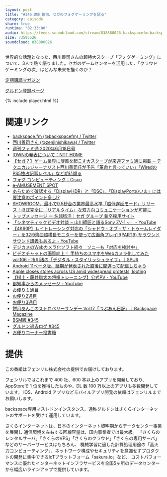 ```yaml
---
layout: post
title: "#345:西川善司、セガのフォグゲーミングを語る"
category: episode
share: true
runtime: "02:33:00"
audio: https://feeds.soundcloud.com/stream/838880026-backspacefm-backspacefm-345.mp3
size: 73595526
soundcloud: 838880026
---
```


世界的な話題となった、西川善司さんの超特大スクープ「フォグゲーミング」について、3人で熱く語りました。セガのゲームセンターを活用した、「クラウドゲーミングの次」はどんな未来を描くのか？

[定期購読マガジン](https://note.com/drikin/m/m55ec296b7655)

[グルドン登録ページ](https://mstdn.guru/invite/3WVHpSMr)

{% include player.html %}

# 関連リンク
* [backspace.fm (@backspacefm) / Twitter](https://twitter.com/backspacefm)
* [西川善司さん (@zenjinishikawa) / Twitter](https://twitter.com/zenjinishikawa)
* [週刊ファミ通 2020年6月18日号](https://www.amazon.co.jp/dp/B088FHBQKT?tag=backspacemazz-22&linkCode=ogi&th=1&psc=1)
* [IOWNの発表について：NTT HOME](https://www.ntt.co.jp/news2019/1905/190509b.html)
* [【セガ？】ゲーム業界に旋風を起こす大スクープが来週ファミ通に掲載 ─ テクニカルジャーナリスト西川善司氏が予告「革命と言っていい」「WiredのPS5独占記事レベル」など期待煽る](https://gamestalk.net/post-143741/)
* [フォグ コンピューティング｜Cisco](https://www.cisco.com/c/m/ja_jp/solutions/internet-of-things/iot-system-fog-computing.html)
* [e-AMUSEMENT SPOT](https://ja.wikipedia.org/wiki/E-AMUSEMENT_SPOT)
* [あらためて確認する「DisplayHDR」と「DSC」。「DisplayPortのいま」には要注意のポイント多し!?](https://www.4gamer.net/games/999/G999902/20190126017/)
* [SHOWROOM、最小で0.5秒台の業界最高水準「超低遅延モード」リリース！ほぼ完全に「リアルタイム」な双方向コミュニケーションが可能に](https://showroom.co.jp/news/2020/0603/)
* [トップメッセージ ー 名越稔洋｜セガ グループ 新卒採用サイト](https://recruit.sega.jp/message/coo/)
* [「シネマティックビデオ対談 ~ 山川師匠と語るSony ZV-1 ~」 - YouTube](https://www.youtube.com/watch?v=Yqkbc2VfjdE)
* [【4K60P】レイトレーシング対応の「シャドウ・オブ・ザ・トゥームレイダー」を32:9湾曲超横長モニターを使って広画角プレイ!!(PART9) サラウンドサウンド講義もあるよ - YouTube](https://www.youtube.com/watch?v=4xKdzZeeek0&feature=youtu.be&t=7731)
* [デジカメのWebカメラ化ソフト続々　ソニーも「対応を検討中」](https://www.itmedia.co.jp/news/articles/2006/04/news105.html)
* [ビデオチャットの画質向上！ 手持ちのスマホをWebカメラ化してみた vol.106 - 市川渚の「デジタル・スタイリッシュライフ」｜SPUR](https://spur.hpplus.jp/culture/nagisaichikawa/202005/25/NoJESAE/)
* [Android 11ベータ版、延期が発表された直後に間違って配信しちゃう](https://www.gizmodo.jp/2020/06/android-11-beta.html)
* [Apple closes stores across US amid widespread protests, looting](https://www.cnet.com/news/apple-closes-apple-stores-across-us-amid-widespread-protests-looting/)
* [【棋士・藤井聡太の将棋トレーニング】公式PV - YouTube](https://www.youtube.com/watch?v=AoX1Ks0Ne08&feature=youtu.be)
* [都知事からのメッセージ - YouTube](https://www.youtube.com/watch?v=a0M7w_8cJkE)
* [お便り１通目](https://mstdn.guru/@drikin/104295560656074165)
* [お便り2通目](https://mstdn.guru/@drikin/104295582797662188)
* [お便り3通目](https://mstdn.guru/@drikin/104295610245599283)
* [餅月あんこのストロベリーサンデー Vol.17「つぶあん日記」｜Backspace Magazine](https://note.com/backspacefm/n/n244743b0a29f)
* [BSM版 #345](https://note.com/backspacefm/n/n4c0531bdc848)
* [グルドン過去ログ #345](https://rbtnn.github.io/mstdn-picker/?instance=mstdn.guru&since_id=104295033371508018&max_id=104295826167143023)
* [お便りコーナー投書箱](https://forms.gle/NDBngfLwc3jKbLEJ6)

# 提供

この番組はフェンリル株式会社の提供でお届けしております。

フェンリルではこれまで 400 社、600 本以上のアプリを開発しており、AppStoreで 1 位を獲得したものや、DL 数 100 万以上のアプリも多数開発しています。
iOS、Android アプリなどモバイルアプリ開発の依頼はフェンリルまでお願いします。

backspace専用マストドンインスタンス、通称グルドンはさくらインターネットのサポートを受けて運用しています。

さくらインターネットは、日本のインターネット黎明期からデータセンター事業を展開し
通信環境を左右する回線容量は、国内事業者では最大級。
「さくらのレンタルサーバ」「さくらのVPS」「さくらのクラウド」「さくらの専用サーバ」などのサーバーサービスはもちろん、
機械学習に適した計算処理用途の「高火力コンピューティング」、ネットワーク構成やセキュリティを意識せずプロダクトの開発に集中できるIoTプラットフォーム「sakura.io」など、
コストパフォーマンスに優れたインターネットインフラサービスを全国5ヶ所のデータセンターから幅広いラインアップで提供しています。
